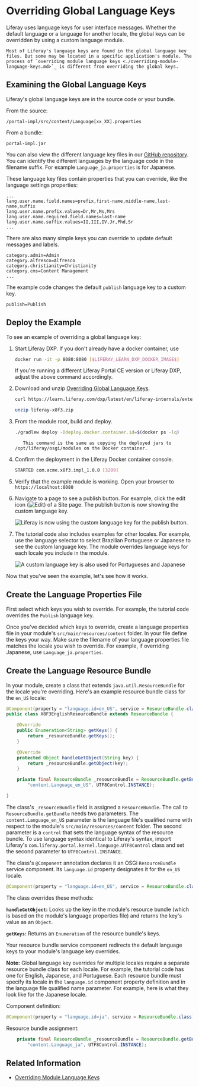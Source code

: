 # Overriding Global Language Keys

Liferay uses language keys for user interface messages. Whether the default language or a language for another locale, the global keys can be overridden by using a custom language module.

```Note
Most of Liferay's language keys are found in the global language key files. But some may be located in a specific application's module. The process of `overriding module language keys <./overriding-module-language-keys.md>`_ is different from overriding the global keys.
```

## Examining the Global Language Keys

Liferay's global language keys are in the source code or your bundle.

From the source: 

`/portal-impl/src/content/Language[xx_XX].properties`

From a bundle:

`portal-impl.jar`

You can also view the different language key files in our [GitHub repository](https://github.com/liferay/liferay-portal/tree/master/portal-impl/src/content). You can identify the different languages by the language code in the filename suffix. For example `Language_ja.properties` is for Japanese.

These language key files contain properties that you can override, like the language settings properties: 

```properties
...
lang.user.name.field.names=prefix,first-name,middle-name,last-name,suffix
lang.user.name.prefix.values=Dr,Mr,Ms,Mrs
lang.user.name.required.field.names=last-name
lang.user.name.suffix.values=II,III,IV,Jr,Phd,Sr
...
```

There are also many simple keys you can override to update default messages and labels.

```properties
category.admin=Admin
category.alfresco=Alfresco
category.christianity=Christianity
category.cms=Content Management
...
```

The example code changes the default `publish` language key to a custom key. 

 ```properties
 publish=Publish
 ```

## Deploy the Example

To see an example of overriding a global language key:

1. Start Liferay DXP. If you don't already have a docker container, use

    ```bash
    docker run -it -p 8080:8080 [$LIFERAY_LEARN_DXP_DOCKER_IMAGE$]
    ```

    If you're running a different Liferay Portal CE version or Liferay DXP, adjust the above command accordingly. 

1. Download and unzip [Overriding Global Language Keys](./liferay-x8f3.zip).

    ```bash
    curl https://learn.liferay.com/dxp/latest/en/liferay-internals/extending-liferay/liferay-x8f3.zip -O
    ```

    ```bash
    unzip liferay-x8f3.zip
    ```

1. From the module root, build and deploy.

    ```bash
    ./gradlew deploy -Ddeploy.docker.container.id=$(docker ps -lq)
    ```

    ```note::
       This command is the same as copying the deployed jars to /opt/liferay/osgi/modules on the Docker container.
    ```

1. Confirm the deployment in the Liferay Docker container console.

    ```bash
    STARTED com.acme.x8f3.impl_1.0.0 [3209]
    ```

1. Verify that the example module is working. Open your browser to `https://localhost:8080`

1. Navigate to a page to see a publish button. For example, click the edit icon (![Edit](../../images/icon-edit.png)) of a Site page. The publish button is now showing the custom language key.

    ![Liferay is now using the custom language key for the publish button.](./overriding-global-language-keys/images/01.png)

1. The tutorial code also includes examples for other locales. For example, use the language selector to select Brazilian Portuguese or Japanese to see the custom language key. The module overrides language keys for each locale you include in the module.

    ![A custom language key is also used for Portugueses and Japanese](./overriding-global-language-keys/images/02.png)

Now that you've seen the example, let's see how it works. 

## Create the Language Properties File

First select which keys you wish to override. For example, the tutorial code overrides the `Publish` language key.

Once you've decided which keys to override, create a language properties file in your module's `src/main/resources/content` folder. In your file define the keys your way. Make sure the filename of your language properties file matches the locale you wish to override. For example, if overriding Japanese, use `Language_ja.properties`.

## Create the Language Resource Bundle

In your module, create a class that extends `java.util.ResourceBundle` for the locale you're overriding. Here's an example resource bundle class for the `en_US` locale:

```java
@Component(property = "language.id=en_US", service = ResourceBundle.class)
public class X8F3EnglishResourceBundle extends ResourceBundle {

	@Override
	public Enumeration<String> getKeys() {
		return _resourceBundle.getKeys();
	}

	@Override
	protected Object handleGetObject(String key) {
		return _resourceBundle.getObject(key);
	}

	private final ResourceBundle _resourceBundle = ResourceBundle.getBundle(
		"content.Language_en_US", UTF8Control.INSTANCE);

}
```

The class's `_resourceBundle` field is assigned a `ResourceBundle`. The call to `ResourceBundle.getBundle` needs two parameters. The `content.Language_en_US` parameter is the language file's qualified name with respect to the module's `src/main/resources/content` folder. The second parameter is a `control` that sets the language syntax of the resource bundle. To use language syntax identical to Liferay's syntax, import Liferay's `com.liferay.portal.kernel.language.UTF8Control` class and set the second parameter to `UTF8Control.INSTANCE`. 

The class's `@Component` annotation declares it an OSGi `ResourceBundle` service component. Its `language.id` property designates it for the `en_US` locale. 

```java
@Component(property = "language.id=en_US", service = ResourceBundle.class)
```

The class overrides these methods:

**`handleGetObject`:** Looks up the key in the module's resource bundle (which is based on the module's language properties file) and returns the key's value as an `Object`. 

**`getKeys`:** Returns an `Enumeration` of the resource bundle's keys. 

Your resource bundle service component redirects the default language keys to your module's language key overrides.

**Note:** Global language key overrides for multiple locales require a separate resource bundle class for each locale. For example, the tutorial code has one for English, Japanese, and Portuguese. Each resource bundle must specify its locale in the `language.id` component property definition and in the language file qualified name parameter. For example, here is what they look like for the Japanese locale.

Component definition:

```java
@Component(property = "language.id=ja", service = ResourceBundle.class)
```

Resource bundle assignment:

```java
	private final ResourceBundle _resourceBundle = ResourceBundle.getBundle(
		"content.Language_ja", UTF8Control.INSTANCE);
```

## Related Information

* [Overriding Module Language Keys](./overriding-module-language-keys.md)
